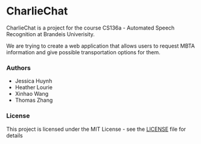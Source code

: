CharlieChat
============

CharlieChat is a project for the course CS136a - Automated Speech Recognition at Brandeis Univerisity.

We are trying to create a web application that allows users to request MBTA information and give possible transportation options for them.

### Authors

* Jessica Huynh
* Heather Lourie
* Xinhao Wang
* Thomas Zhang

### License

This project is licensed under the MIT License - see the [LICENSE](LICENSE) file for details
